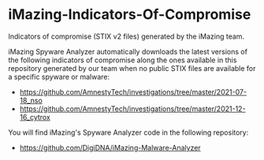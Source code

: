 # iMazing-Indicators-Of-Compromise
Indicators of compromise (STIX v2 files) generated by the iMazing team.

iMazing Spyware Analyzer automatically downloads the latest versions of the following indicators of compromise along the ones available in this repository generated by our team when no public STIX files are available for a specific spyware or malware:
* https://github.com/AmnestyTech/investigations/tree/master/2021-07-18_nso
* https://github.com/AmnestyTech/investigations/tree/master/2021-12-16_cytrox

You will find iMazing's Spyware Analyzer code in the following repository:
* https://github.com/DigiDNA/iMazing-Malware-Analyzer
